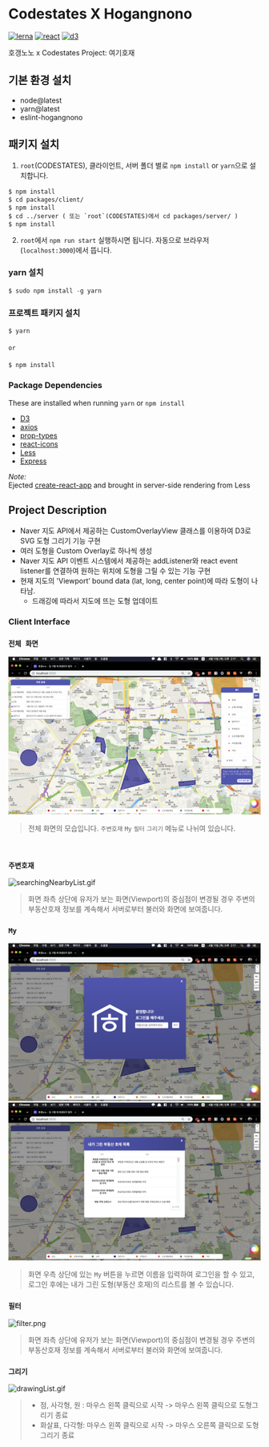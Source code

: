 # Codestates X Hogangnono
[![lerna](https://img.shields.io/badge/maintained%20with-lerna-cc00ff.svg)](https://lernajs.io/)
[![react](https://img.shields.io/badge/maintained%20with-react-green.svg)](https://reactjs.org/)
[![d3](https://img.shields.io/badge/maintained%20with-d3-orange.svg)](https://d3js.org/)

호갱노노 x Codestates Project: 여기호재

## 기본 환경 설치

<ul>
<li>node@latest</li>
<li>yarn@latest</li>
<li>eslint-hogangnono</li>
</ul>

## 패키지 설치
1. `root`(CODESTATES), 클라이언트, 서버 폴더 별로 `npm install` or `yarn`으로 설치합니다.
```shell
$ npm install
$ cd packages/client/
$ npm install
$ cd ../server ( 또는 `root`(CODESTATES)에서 cd packages/server/ )
$ npm install
```
2. `root`에서 `npm run start` 실행하시면 됩니다. 자동으로 브라우저(`localhost:3000`)에서 뜹니다.   

### yarn 설치

```javascript
$ sudo npm install -g yarn

```
### 프로젝트 패키지 설치

```javascript
$ yarn

or 

$ npm install
```

### Package Dependencies

These are installed when running `yarn` or `npm install`

- [D3](https://d3js.org/)
- [axios](https://www.npmjs.com/package/axios)
- [prop-types](https://www.npmjs.com/package/prop-types)
- [react-icons](https://www.npmjs.com/package/react-icons)
- [Less](http://lesscss.org/)
- [Express](https://www.npmjs.com/package/express)
  
_Note:_   
Ejected [create-react-app](https://github.com/facebook/create-react-app) and brought in server-side rendering from Less

## Project Description

- Naver 지도 API에서 제공하는 CustomOverlayView 클래스를 이용하여 D3로 SVG 도형 그리기 기능 구현
- 여러 도형을 Custom Overlay로 하나씩 생성 
- Naver 지도 API 이벤트 시스템에서 제공하는 addListener와 react event listener를 연결하여 원하는 위치에 도형을 그릴 수 있는 기능 구현
- 현재 지도의 'Viewport’ bound data (lat, long, center point)에 따라 도형이 나타남.
  - 드래깅에 따라서 지도에 뜨는 도형 업데이트

### Client Interface

### `전체 화면`
<img src="./packages/client/src/Components/imgs/fullScreen.png" alt="fullScreen.png" /><br />
> 전체 화면의 모습입니다. `주변호재` `My` `필터` `그리기` 메뉴로 나뉘여 있습니다.<br />
<br />

### `주변호재`
<img src="./packages/client/src/Components/imgs/searchingNearbyList.gif" alt="searchingNearbyList.gif" /><br />
> 화면 좌측 상단에 유저가 보는 화면(Viewport)의 중심점이 변경될 경우 주변의 부동산호재 정보를 계속해서 서버로부터 불러와 화면에 보여줍니다.<br />

### `My`
<img src="./packages/client/src/Components/imgs/my.png" alt="my.png" /><br />
<img src="./packages/client/src/Components/imgs/myDrawingList.png" alt="myDrawingList.png" /><br />
> 화면 우측 상단에 있는 `My` 버튼을 누르면 이름을 입력하여 로그인을 할 수 있고, 로그인 후에는 내가 그린 도형(부동산 호재)의 리스트를 볼 수 있습니다.<br />

### `필터`
<img src="./packages/client/src/Components/imgs/filter.png" alt="filter.png" /><br />
> 화면 좌측 상단에 유저가 보는 화면(Viewport)의 중심점이 변경될 경우 주변의 부동산호재 정보를 계속해서 서버로부터 불러와 화면에 보여줍니다.<br />

### `그리기`
<img src="./packages/client/src/Components/imgs/drawingList.gif" alt="drawingList.gif" /><br />
> - 점, 사각형, 원 : 마우스 왼쪽 클릭으로 시작 -> 마우스 왼쪽 클릭으로 도형그리기 종료
> - 화살표, 다각형: 마우스 왼쪽 클릭으로 시작 -> 마우스 오른쪽 클릭으로 도형그리기 종료